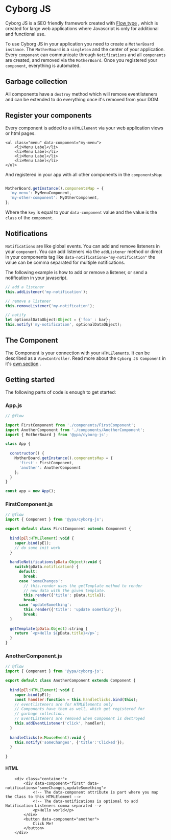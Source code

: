 #  Cyborg JS
Cyborg JS is a SEO friendly framework created with [Flow type](https://flow.org/) , which is created for large web applications where Javascript is only for additional and functional use.

To use Cyborg JS in your application you need to create a `MotherBoard instance`. The `MotherBoard` is a `singleton` and the center of your application.
Every `component` can communicate through `Notifications` and all `components` are created, and removed via the `MotherBoard`. Once you registered your `component`, everything is automated.

## Garbage collection
All components have a `destroy` method which will remove eventlisteners and can be extended to do everything once it's removed from your DOM.

## Register your components
Every component is added to a `HTMLElement` via your web application views or html pages.

```
<ul class="menu" data-component="my-menu">
    <li>Menu Label</li>
    <li>Menu Label</li>
    <li>Menu Label</li>
    <li>Menu Label</li>
</ul>
```
And registered in your app with all other components in the `componentsMap`:
```.js

MotherBoard.getInstance().componentsMap = {
  'my-menu': MyMenuComponent,
  'my-other-component': MyOtherComponent,
};
```
Where the `key` is equal to your `data-component` value and the value is the `class` of the `component`.

## Notifications
`Notifications` are like global events. You can add and remove listeners in your `component`. You can add listeners via the `addListener` method or direct in your components tag like `data-notifications="my-notification"` the value can be comma separated for multiple notifications.

The following example is how to add or remove a listener, or send a notification in your javascript.
```.js
// add a listener
this.addListener('my-notification');

// remove a listener
this.removeListener('my-notification');

// notify
let optionalDataObject:Object = {'foo' : bar};
this.notify('my-notification', optionalDataObject);
```
## The Component
The Component is your connection with your `HTMLElements`. It can be described as a `ViewController`. Read more about the `Cyborg JS Component` in it's [own section](/component/#/components) . 

## Getting started
The following parts of code is enough to get started:

### App.js 
```.js
// @flow

import FirstComponent from './components/FirstComponent';
import AnotherComponent from './components/AnotherComponent';
import { MotherBoard } from '@ypa/cyborg-js';

class App {
  
  constructor() {
    MotherBoard.getInstance().componentsMap = {
      'first': FirstComponent,
      'another': AnotherComponent
    };
  }
}

const app = new App();
```
### FirstComponent.js 
```.js
// @flow
import { Component } from '@ypa/cyborg-js';

export default class FirstComponent extends Component {
  
  bind(pEl:HTMLElement):void {
    super.bind(pEl);
    // do some init work
  }
  
  handleNotifications(pData:Object):void {
    switch(pData.notification) {
      default:
        break;
      case 'someChanges':
        // this.render uses the getTemplate method to render
        // new data with the given template.
        this.render({'title': pData.title});
        break;
      case 'updateSomething':
        this.render({'title': 'update something'});
        break;
  }
  
  getTemplate(pData:Object):string {
    return `<p>Hello ${pData.title}</p>`;
  }
}
```

### AnotherComponent.js 
```.js
// @flow
import { Component } from '@ypa/cyborg-js';

export default class AnotherComponent extends Component {
  
  bind(pEl:HTMLElement):void {
    super.bind(pEl);
    const handler:function = this.handleClicks.bind(this);
    // eventlisteners are for HTMLElements only
    // Components have them as well, which get registered for  
    // garbage collection. 
    // EventListeners are removed when Component is destroyed 
    this.addEventListener('click', handler);
  }
  
  handleClicks(e:MouseEvent):void {
    this.notify('someChanges', {'title':'Clicked'});
  }
  
}
```

#### HTML
```
    <div class="container">
        <div data-component="first" data-notifications="someChanges,updateSomething">
            <!-- The data-component attribute is part where you map the Class to this HTMLElement -->
            <!-- The data-notifications is optional to add Notification Listeners comma separated -->
            <p>Hello world</p>
        </div>
        <button data-component="another">
            Click Me!
        </button>
    </div>
```
